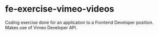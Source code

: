 # fe-exercise-vimeo-videos
Coding exercise done for an application to a Frontend Developer position. Makes use of Vimeo Developer API.
